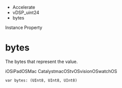 

- Accelerate
- vDSP_uint24
-  bytes 

Instance Property

# bytes

The bytes that represent the value.

iOSiPadOSMac CatalystmacOStvOSvisionOSwatchOS

``` source
var bytes: (UInt8, UInt8, UInt8)
```

